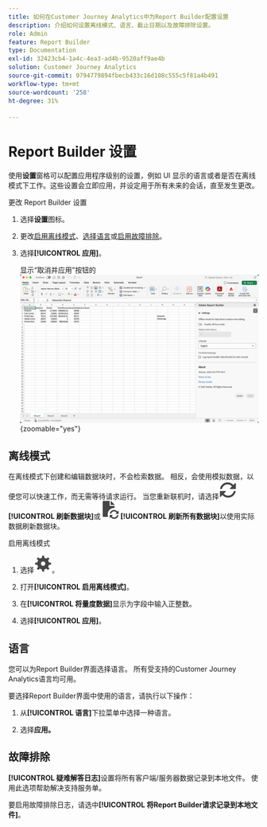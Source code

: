 ```yaml
---
title: 如何在Customer Journey Analytics中为Report Builder配置设置
description: 介绍如何设置离线模式、语言、截止日期以及故障排除设置。
role: Admin
feature: Report Builder
type: Documentation
exl-id: 32423cb4-1a4c-4ea3-ad4b-9520aff9ae4b
solution: Customer Journey Analytics
source-git-commit: 9794779894fbecb433c16d108c555c5f81a4b491
workflow-type: tm+mt
source-wordcount: '258'
ht-degree: 31%

---
```


# Report Builder 设置

使用&#x200B;**设置**&#x200B;窗格可以配置应用程序级别的设置，例如 UI 显示的语言或者是否在离线模式下工作。这些设置会立即应用，并设定用于所有未来的会话，直至发生更改。

更改 Report Builder 设置

1. 选择&#x200B;**设置**&#x200B;图标。

1. 更改[启用离线模式](#off-line-mode)、[选择语言](#language)或[启用故障排除](#troubleshooting)。

1. 选择&#x200B;**[!UICONTROL 应用]**。

   显示“取消并应用”按钮的![Report Builder日期范围窗格。](./assets/report-builder-settings.png){zoomable="yes"}

## 离线模式

在离线模式下创建和编辑数据块时，不会检索数据。 相反，会使用模拟数据，以便您可以快速工作，而无需等待请求运行。 当您重新联机时，请选择![刷新](/help/assets/icons/Refresh.svg) **[!UICONTROL 刷新数据块]**&#x200B;或![DocumentRefresh](/help/assets/icons/DocumentRefresh.svg) **[!UICONTROL 刷新所有数据块]**&#x200B;以使用实际数据刷新数据块。

启用离线模式

1. 选择![设置](/help/assets/icons/Setting.svg)。

1. 打开&#x200B;**[!UICONTROL 启用离线模式]**。

1. 在&#x200B;**[!UICONTROL 将量度数据]**&#x200B;显示为字段中输入正整数。

1. 选择&#x200B;**[!UICONTROL 应用]**。


## 语言

您可以为Report Builder界面选择语言。 所有受支持的Customer Journey Analytics语言均可用。

要选择Report Builder界面中使用的语言，请执行以下操作：

1. 从&#x200B;**[!UICONTROL 语言]**&#x200B;下拉菜单中选择一种语言。

1. 选择&#x200B;**应用。**

## 故障排除

**[!UICONTROL 疑难解答日志]**&#x200B;设置将所有客户端/服务器数据记录到本地文件。 使用此选项帮助解决支持服务单。

要启用故障排除日志，请选中&#x200B;**[!UICONTROL 将Report Builder请求记录到本地文件]**。
